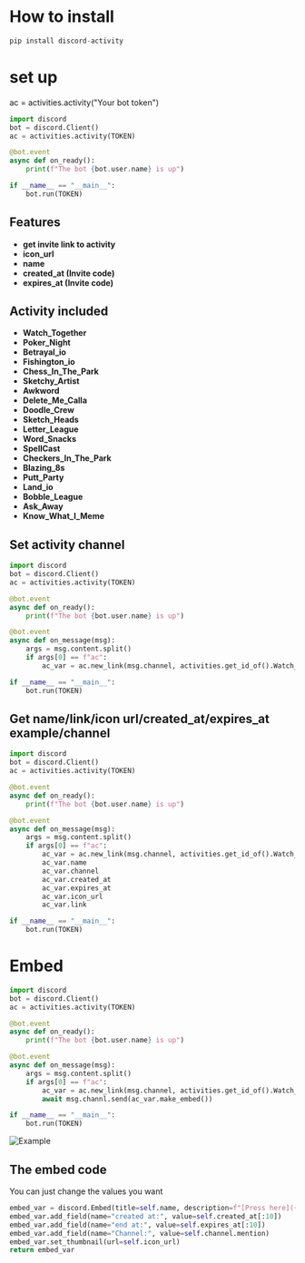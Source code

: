 # How to install

```py
pip install discord-activity
```

# set up
ac = activities.activity("Your bot token")

```py
import discord
bot = discord.Client()
ac = activities.activity(TOKEN)

@bot.event  
async def on_ready():  
    print(f"The bot {bot.user.name} is up")

if __name__ == "__main__":  
    bot.run(TOKEN)
```
## Features
- **get invite link to activity**
- **icon_url**
- **name**
- **created_at (Invite code)**
- **expires_at (Invite code)**


## Activity included 
- **Watch_Together**
- **Poker_Night**
- **Betrayal_io**
- **Fishington_io**
- **Chess_In_The_Park**
- **Sketchy_Artist**
- **Awkword**
- **Delete_Me_Calla**
- **Doodle_Crew**
- **Sketch_Heads**
- **Letter_League**
- **Word_Snacks**
- **SpellCast**
- **Checkers_In_The_Park**
- **Blazing_8s**
- **Putt_Party**
- **Land_io**
- **Bobble_League**
- **Ask_Away**
- **Know_What_I_Meme**


## Set activity channel
```py
import discord
bot = discord.Client()
ac = activities.activity(TOKEN)

@bot.event  
async def on_ready():  
    print(f"The bot {bot.user.name} is up")

@bot.event 
async def on_message(msg):
	args = msg.content.split()
	if args[0] == f"ac":
		ac_var = ac.new_link(msg.channel, activities.get_id_of().Watch_Together)

if __name__ == "__main__":  
    bot.run(TOKEN)
```


## Get name/link/icon url/created_at/expires_at example/channel
```py
import discord
bot = discord.Client()
ac = activities.activity(TOKEN)

@bot.event  
async def on_ready():  
    print(f"The bot {bot.user.name} is up")

@bot.event 
async def on_message(msg):
	args = msg.content.split()
	if args[0] == f"ac":
		ac_var = ac.new_link(msg.channel, activities.get_id_of().Watch_Together)
		ac_var.name  
		ac_var.channel  
		ac_var.created_at  
		ac_var.expires_at  
		ac_var.icon_url  
		ac_var.link

if __name__ == "__main__":  
    bot.run(TOKEN)
```


# Embed
```py
import discord
bot = discord.Client()
ac = activities.activity(TOKEN)

@bot.event  
async def on_ready():  
    print(f"The bot {bot.user.name} is up")

@bot.event 
async def on_message(msg):
	args = msg.content.split()
	if args[0] == f"ac":
		ac_var = ac.new_link(msg.channel, activities.get_id_of().Watch_Together)
		await msg.channl.send(ac_var.make_embed())

if __name__ == "__main__":  
    bot.run(TOKEN)
```

![Example](https://i.ibb.co/mG58X4F/Screenshot-2022-08-07-003626.png)



## The embed code
You can just change the values you want 
```py
embed_var = discord.Embed(title=self.name, description=f"[Press here]({self.link})")  
embed_var.add_field(name="created at:", value=self.created_at[:10])  
embed_var.add_field(name="end at:", value=self.expires_at[:10])  
embed_var.add_field(name="Channel:", value=self.channel.mention)  
embed_var.set_thumbnail(url=self.icon_url)  
return embed_var
```


